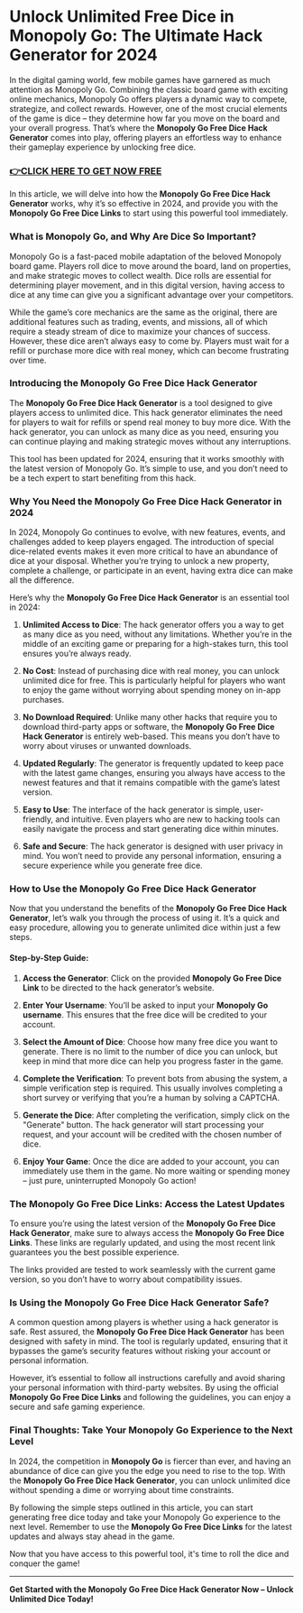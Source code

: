 # Unlock Unlimited Free Dice in Monopoly Go: The Ultimate Hack Generator for 2024

In the digital gaming world, few mobile games have garnered as much attention as Monopoly Go. Combining the classic board game with exciting online mechanics, Monopoly Go offers players a dynamic way to compete, strategize, and collect rewards. However, one of the most crucial elements of the game is dice – they determine how far you move on the board and your overall progress. That’s where the **Monopoly Go Free Dice Hack Generator** comes into play, offering players an effortless way to enhance their gameplay experience by unlocking free dice.

### [👉CLICK HERE TO GET NOW FREE](https://freeforyou.xyz/monopoly/go/)

In this article, we will delve into how the **Monopoly Go Free Dice Hack Generator** works, why it’s so effective in 2024, and provide you with the **Monopoly Go Free Dice Links** to start using this powerful tool immediately.

### What is Monopoly Go, and Why Are Dice So Important?

Monopoly Go is a fast-paced mobile adaptation of the beloved Monopoly board game. Players roll dice to move around the board, land on properties, and make strategic moves to collect wealth. Dice rolls are essential for determining player movement, and in this digital version, having access to dice at any time can give you a significant advantage over your competitors.

While the game’s core mechanics are the same as the original, there are additional features such as trading, events, and missions, all of which require a steady stream of dice to maximize your chances of success. However, these dice aren’t always easy to come by. Players must wait for a refill or purchase more dice with real money, which can become frustrating over time.

### Introducing the Monopoly Go Free Dice Hack Generator

The **Monopoly Go Free Dice Hack Generator** is a tool designed to give players access to unlimited dice. This hack generator eliminates the need for players to wait for refills or spend real money to buy more dice. With the hack generator, you can unlock as many dice as you need, ensuring you can continue playing and making strategic moves without any interruptions.

This tool has been updated for 2024, ensuring that it works smoothly with the latest version of Monopoly Go. It’s simple to use, and you don’t need to be a tech expert to start benefiting from this hack.

### Why You Need the Monopoly Go Free Dice Hack Generator in 2024

In 2024, Monopoly Go continues to evolve, with new features, events, and challenges added to keep players engaged. The introduction of special dice-related events makes it even more critical to have an abundance of dice at your disposal. Whether you’re trying to unlock a new property, complete a challenge, or participate in an event, having extra dice can make all the difference.

Here’s why the **Monopoly Go Free Dice Hack Generator** is an essential tool in 2024:

1. **Unlimited Access to Dice**: The hack generator offers you a way to get as many dice as you need, without any limitations. Whether you’re in the middle of an exciting game or preparing for a high-stakes turn, this tool ensures you’re always ready.

2. **No Cost**: Instead of purchasing dice with real money, you can unlock unlimited dice for free. This is particularly helpful for players who want to enjoy the game without worrying about spending money on in-app purchases.

3. **No Download Required**: Unlike many other hacks that require you to download third-party apps or software, the **Monopoly Go Free Dice Hack Generator** is entirely web-based. This means you don’t have to worry about viruses or unwanted downloads.

4. **Updated Regularly**: The generator is frequently updated to keep pace with the latest game changes, ensuring you always have access to the newest features and that it remains compatible with the game’s latest version.

5. **Easy to Use**: The interface of the hack generator is simple, user-friendly, and intuitive. Even players who are new to hacking tools can easily navigate the process and start generating dice within minutes.

6. **Safe and Secure**: The hack generator is designed with user privacy in mind. You won’t need to provide any personal information, ensuring a secure experience while you generate free dice.

### How to Use the Monopoly Go Free Dice Hack Generator

Now that you understand the benefits of the **Monopoly Go Free Dice Hack Generator**, let’s walk you through the process of using it. It’s a quick and easy procedure, allowing you to generate unlimited dice within just a few steps.

#### Step-by-Step Guide:

1. **Access the Generator**: Click on the provided **Monopoly Go Free Dice Link** to be directed to the hack generator’s website.
   
2. **Enter Your Username**: You’ll be asked to input your **Monopoly Go username**. This ensures that the free dice will be credited to your account.

3. **Select the Amount of Dice**: Choose how many free dice you want to generate. There is no limit to the number of dice you can unlock, but keep in mind that more dice can help you progress faster in the game.

4. **Complete the Verification**: To prevent bots from abusing the system, a simple verification step is required. This usually involves completing a short survey or verifying that you’re a human by solving a CAPTCHA.

5. **Generate the Dice**: After completing the verification, simply click on the "Generate" button. The hack generator will start processing your request, and your account will be credited with the chosen number of dice.

6. **Enjoy Your Game**: Once the dice are added to your account, you can immediately use them in the game. No more waiting or spending money – just pure, uninterrupted Monopoly Go action!

### The Monopoly Go Free Dice Links: Access the Latest Updates

To ensure you’re using the latest version of the **Monopoly Go Free Dice Hack Generator**, make sure to always access the **Monopoly Go Free Dice Links**. These links are regularly updated, and using the most recent link guarantees you the best possible experience.

The links provided are tested to work seamlessly with the current game version, so you don’t have to worry about compatibility issues.

### Is Using the Monopoly Go Free Dice Hack Generator Safe?

A common question among players is whether using a hack generator is safe. Rest assured, the **Monopoly Go Free Dice Hack Generator** has been designed with safety in mind. The tool is regularly updated, ensuring that it bypasses the game’s security features without risking your account or personal information.

However, it’s essential to follow all instructions carefully and avoid sharing your personal information with third-party websites. By using the official **Monopoly Go Free Dice Links** and following the guidelines, you can enjoy a secure and safe gaming experience.

### Final Thoughts: Take Your Monopoly Go Experience to the Next Level

In 2024, the competition in **Monopoly Go** is fiercer than ever, and having an abundance of dice can give you the edge you need to rise to the top. With the **Monopoly Go Free Dice Hack Generator**, you can unlock unlimited dice without spending a dime or worrying about time constraints.

By following the simple steps outlined in this article, you can start generating free dice today and take your Monopoly Go experience to the next level. Remember to use the **Monopoly Go Free Dice Links** for the latest updates and always stay ahead in the game.

Now that you have access to this powerful tool, it's time to roll the dice and conquer the game!

---

**Get Started with the Monopoly Go Free Dice Hack Generator Now – Unlock Unlimited Dice Today!**
